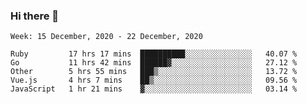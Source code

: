 ### Hi there 👋

<!--START_SECTION:waka-->
```text
Week: 15 December, 2020 - 22 December, 2020

Ruby         17 hrs 17 mins  ██████████░░░░░░░░░░░░░░░   40.07 % 
Go           11 hrs 42 mins  ██████▓░░░░░░░░░░░░░░░░░░   27.12 % 
Other        5 hrs 55 mins   ███▒░░░░░░░░░░░░░░░░░░░░░   13.72 % 
Vue.js       4 hrs 7 mins    ██▒░░░░░░░░░░░░░░░░░░░░░░   09.56 % 
JavaScript   1 hr 21 mins    ▓░░░░░░░░░░░░░░░░░░░░░░░░   03.14 % 
```
<!--END_SECTION:waka-->

<!--
**yqmmm/yqmmm** is a ✨ _special_ ✨ repository because its `README.md` (this file) appears on your GitHub profile.

Here are some ideas to get you started:

- 🔭 I’m currently working on ...
- 🌱 I’m currently learning ...
- 👯 I’m looking to collaborate on ...
- 🤔 I’m looking for help with ...
- 💬 Ask me about ...
- 📫 How to reach me: ...
- 😄 Pronouns: ...
- ⚡ Fun fact: ...
-->
